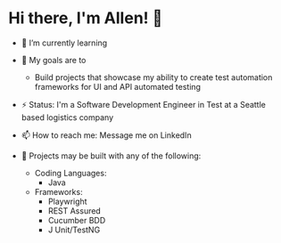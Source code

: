 # Hi there, I'm Allen! 👋

<!--
**allenalmario/allenalmario** is a ✨ _special_ ✨ repository because its `README.md` (this file) appears on your GitHub profile.

Here are some ideas to get you started:

- 🔭 I’m currently working on ...
- 🌱 I’m currently learning ...
- 👯 I’m looking to collaborate on ...
- 🤔 I’m looking for help with ...
- 💬 Ask me about ...
- 📫 How to reach me: ...
- 😄 Pronouns: ...
- ⚡ Fun fact: ...
-->

- 🌱 I’m currently learning

- 🎯 My goals are to
  - Build projects that showcase my ability to create test automation frameworks for UI and API automated testing

- ⚡ Status: I'm a Software Development Engineer in Test at a Seattle based logistics company

- 📫 How to reach me: Message me on LinkedIn

- 💬 Projects may be built with any of the following:
  - Coding Languages:
    - Java
  - Frameworks:
    - Playwright
    - REST Assured
    - Cucumber BDD
    - J Unit/TestNG
